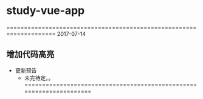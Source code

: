 # study-vue-app
====================================================================
2017-07-14
## 增加代码高亮
* 更新预告
    * 未完待定。。
====================================================================